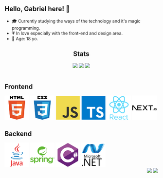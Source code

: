 ## Hello, Gabriel here! 👋
- 🎓 Currently studying the ways of the technology and it's magic programming.
- 💗 In love especially with the front-end and design area.
- 📆 Age: 18 yo.

<div style="display: inline_block" align="center">
  <h2>Stats</h2>
  <img loading="lazy" height="150em" src="https://github-readme-stats.vercel.app/api?username=GEdO23&show_icons=true&theme=github_dark"/>
  <img loading="lazy" height="150em" src="https://github-readme-streak-stats.herokuapp.com/?user=GEdO23&theme=github_dark"/>
  <img loading="lazy" height="150em" src="https://github-readme-stats.vercel.app/api/top-langs/?username=GEdO23&layout=compact&card_width=350em&langs_count=4&theme=github_dark"/>
</div>

<br/>

<div style="display: inline-block">
  <h2>Frontend</h2>
  <img src="https://raw.githubusercontent.com/devicons/devicon/master/icons/html5/html5-original-wordmark.svg" alt="HTML5" height="80">
  <img src="https://raw.githubusercontent.com/devicons/devicon/master/icons/css3/css3-original-wordmark.svg" alt="CSS3" height="80">
  <img src="https://raw.githubusercontent.com/devicons/devicon/master/icons/javascript/javascript-original.svg" alt="Javascript" height="80">
  <img src="https://raw.githubusercontent.com/devicons/devicon/master/icons/typescript/typescript-plain.svg" alt="Typescript" height="80">
  <img src="https://raw.githubusercontent.com/devicons/devicon/master/icons/react/react-original-wordmark.svg" alt="React" height="80">
  <img src="https://raw.githubusercontent.com/devicons/devicon/master/icons/nextjs/nextjs-original-wordmark.svg" alt="NextJS" height="80">
</div>

<div style="display: inline-block">
  <h2>Backend</h2>
  <img src="https://raw.githubusercontent.com/devicons/devicon/master/icons/java/java-original-wordmark.svg" alt="Java" height="80">
  <img src="https://raw.githubusercontent.com/devicons/devicon/master/icons/spring/spring-original-wordmark.svg" alt="Spring" height="80">
  <img src="https://raw.githubusercontent.com/devicons/devicon/master/icons/csharp/csharp-original.svg" alt="C#" height="80">
  <img src="https://raw.githubusercontent.com/devicons/devicon/master/icons/dot-net/dot-net-original-wordmark.svg" alt=".NET" height="80">
</div>

<div align="right">
  <a href = "mailto:gabrieleringerdeoliveira1234@gmail.com"><img loading="lazy" src="https://img.shields.io/badge/Gmail-D14836?style=for-the-badge&logo=gmail&logoColor=white" target="_blank"></a>
  <a href="https://www.linkedin.com/in/gabriel-eringer-de-oliveira-0ba641246" target="_blank"><img loading="lazy" src="https://img.shields.io/badge/-LinkedIn-%230077B5?style=for-the-badge&logo=linkedin&logoColor=white" target="_blank"></a>   
</div>

